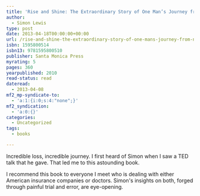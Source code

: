 ```yaml
---
title: 'Rise and Shine: The Extraordinary Story of One Man’s Journey from Near Death to Full Recovery'
author:
  - Simon Lewis
type: post
date: 2013-04-18T00:00:00+00:00
url: /rise-and-shine-the-extraordinary-story-of-one-mans-journey-from-near-death-to-full-recovery/
isbn: 1595800514
isbn13: 9781595800510
publisher: Santa Monica Press
myrating: 5
pages: 360
yearpublished: 2010
read-status: read
dateread:
  - 2013-04-08
mf2_mp-syndicate-to:
  - 'a:1:{i:0;s:4:"none";}'
mf2_syndication:
  - 'a:0:{}'
categories:
  - Uncategorized
tags:
  - books

---
```

Incredible loss, incredible journey. I first heard of Simon when I saw a TED talk that he gave. That led me to this astounding book.

I recommend this book to everyone I meet who is dealing with either American insurance companies or doctors. Simon's insights on both, forged through painful trial and error, are eye-opening.
